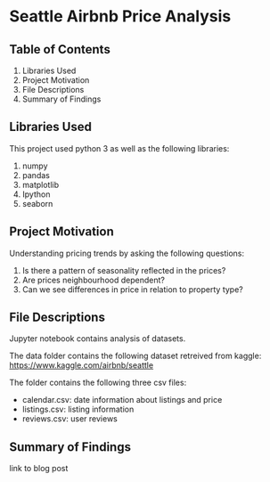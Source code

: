 # Seattle Airbnb Price Analysis

## **Table of Contents**

1. Libraries Used
2. Project Motivation
3. File Descriptions
4. Summary of Findings

## **Libraries Used**

This project used python 3 as well as the following libraries:

1. numpy
2. pandas
3. matplotlib
4. Ipython
5. seaborn


## **Project Motivation**

Understanding pricing trends by asking the following questions:

1. Is there a pattern of seasonality reflected in the prices?
2. Are prices neighbourhood dependent?
3. Can we see differences in price in relation to property type?

## **File Descriptions**

Jupyter notebook contains analysis of datasets.

The data folder contains the following dataset retreived from kaggle: https://www.kaggle.com/airbnb/seattle

The folder contains the following three csv files:

- calendar.csv: date information about listings and price
- listings.csv: listing information
- reviews.csv: user reviews 

## **Summary of Findings**

link to blog post








